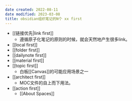 ```yaml
---
date created: 2022-08-11
date modified: 2023-03-08
title: obsidian组织笔记的N个 xx first
---
```


- [[链接优先|link first]]
	- 遵循原子化笔记的原则的时候，就会天然地产生很多link。
- [[local first]]
- [[folder first]]
- [[dailynote first]]
- [[material first]]
- [[topic first]]
	- 白板[[Canvas]]的可能应用场景之一
- [[architect first]]
	- MOC文件的自上而下用法。
- [[action first]]
	- [[About Spaces]]
